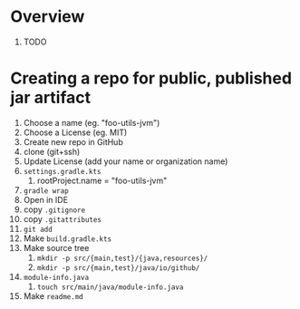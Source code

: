# Overview
1. TODO


# Creating a repo for public, published jar artifact
1. Choose a name (eg. "foo-utils-jvm")
1. Choose a License (eg. MIT)
1. Create new repo in GitHub
1. clone (git+ssh)
1. Update License (add your name or organization name)
1. `settings.gradle.kts`
    1. rootProject.name = "foo-utils-jvm"
1. `gradle wrap`
1. Open in IDE
1. copy `.gitignore`
1. copy `.gitattributes`
1. `git add`
1. Make `build.gradle.kts`
1. Make source tree
    1. `mkdir -p src/{main,test}/{java,resources}/`
    1. `mkdir -p src/{main,test}/java/io/github/`
1. `module-info.java`
    1. `touch src/main/java/module-info.java`
1. Make `readme.md`
